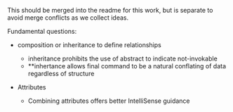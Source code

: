 This should be merged into the readme for this work, but is separate to avoid merge conflicts as we collect ideas.

Fundamental questions:

- composition or inheritance to define relationships
  - inheritance prohibits the use of abstract to indicate not-invokable 
  - **inhertance allows final command to be a natural conflating of data regardless of structure


- Attributes
  - Combining attributes offers better IntelliSense guidance
